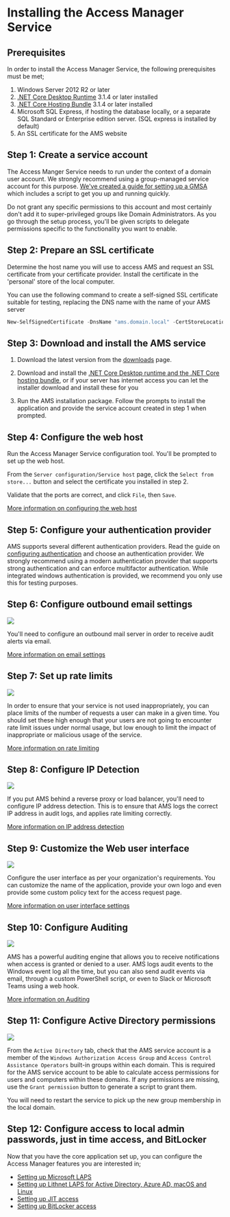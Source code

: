 # Installing the Access Manager Service

## Prerequisites
In order to install the Access Manager Service, the following prerequisites must be met;
1. Windows Server 2012 R2 or later 
2. [.NET Core Desktop Runtime](https://dotnet.microsoft.com/download/dotnet-core/3.1/runtime) 3.1.4 or later installed
3. [.NET Core Hosting Bundle](https://dotnet.microsoft.com/download/dotnet-core/3.1/runtime) 3.1.4 or later installed
4. Microsoft SQL Express, if hosting the database locally, or a separate SQL Standard or Enterprise edition server. (SQL express is installed by default)
5. An SSL certificate for the AMS website

## Step 1: Create a service account
The Access Manger Service needs to run under the context of a domain user account. We strongly recommend using a group-managed service account for this purpose. [We've created a guide for setting up a GMSA](/installation/Creating-a-service-account-for-the-Access-Manager-Service) which includes a script to get you up and running quickly.

Do not grant any specific permissions to this account and most certainly don't add it to super-privileged groups like Domain Administrators. As you go through the setup process, you'll be given scripts to delegate permissions specific to the functionality you want to enable.

## Step 2: Prepare an SSL certificate
Determine the host name you will use to access AMS and request an SSL certificate from your certificate provider. Install the certificate in the 'personal' store of the local computer.

You can use the following command to create a self-signed SSL certificate suitable for testing, replacing the DNS name with the name of your AMS server

```PowerShell
New-SelfSignedCertificate -DnsName "ams.domain.local" -CertStoreLocation "cert:\LocalMachine\My"
```

## Step 3: Download and install the AMS service
1. Download the latest version from the [downloads](/installation/Downloads) page.

2. Download and install the [.NET Core Desktop runtime and the .NET Core hosting bundle](https://dotnet.microsoft.com/download/dotnet-core/3.1/runtime), or if your server has internet access you can let the installer download and install these for you

3. Run the AMS installation package. Follow the prompts to install the application and provide the service account created in step 1 when prompted.

## Step 4: Configure the web host
Run the Access Manager Service configuration tool. You'll be prompted to set up the web host.

From the `Server configuration/Service host` page, click the `Select from store...` button and select the certificate you installed in step 2.

Validate that the ports are correct, and click `File`, then `Save`.

[More information on configuring the web host](/help/app-pages/Service-Host-Page)

## Step 5: Configure your authentication provider
AMS supports several different authentication providers. Read the guide on [configuring authentication](/configuration/Setting-up-authentication) and choose an authentication provider. We strongly recommend using a modern authentication provider that supports strong authentication and can enforce multifactor authentication. While integrated windows authentication is provided, we recommend you only use this for testing purposes.

## Step 6: Configure outbound email settings
![](../images/ui-page-email.png)

You'll need to configure an outbound mail server in order to receive audit alerts via email.

[More information on email settings](/help/app-pages/Email-Page)

## Step 7: Set up rate limits

![](../images/ui-page-rate-limits.png)

In order to ensure that your service is not used inappropriately, you can place limits of the number of requests a user can make in a given time. You should set these high enough that your users are not going to encounter rate limit issues under normal usage, but low enough to limit the impact of inappropriate or malicious usage of the service.

[More information on rate limiting](/help/app-pages/Rate-Limits-Page)

## Step 8: Configure IP Detection

![](../images/ui-page-ip-address-detection.png)

If you put AMS behind a reverse proxy or load balancer, you'll need to configure IP address detection. This is to ensure that AMS logs the correct IP address in audit logs, and applies rate limiting correctly. 

[More information on IP address detection](/help/app-pages/IP-Address-Detection-Page)


## Step 9: Customize the Web user interface

![](../images/ui-page-user-interface.png)

Configure the user interface as per your organization's requirements. You can customize the name of the application, provide your own logo and even provide some custom policy text for the access request page.

[More information on user interface settings](/help/app-pages/User-Interface-Page)

## Step 10: Configure Auditing
![](../images/ui-page-auditing-smtp.png)

AMS has a powerful auditing engine that allows you to receive notifications when access is granted or denied to a user. AMS logs audit events to the Windows event log all the time, but you can also send audit events via email, through a custom PowerShell script, or even to Slack or Microsoft Teams using a web hook.

[More information on Auditing](/help/app-pages/Auditing-Page)

## Step 11: Configure Active Directory permissions

![](../images/ui-page-active-directory.png)

From the `Active Directory` tab, check that the AMS service account is a member of the `Windows Authorization Access Group` and `Access Control Assistance Operators` built-in groups within each domain. This is required for the AMS service account to be able to calculate access permissions for users and computers within these domains. If any permissions are missing, use the `Grant permission` button to generate a script to grant them.

You will need to restart the service to pick up the new group membership in the local domain.

## Step 12: Configure access to local admin passwords, just in time access, and BitLocker

Now that you have the core application set up, you can configure the Access Manager features you are interested in;

- [Setting up Microsoft LAPS](/configuration/Setting-up-Microsoft-LAPS)
- [Setting up Lithnet LAPS for Active Directory, Azure AD, macOS and Linux](/configuration/Setting-up-Lithnet-LAPS)
- [Setting up JIT access](/configuration/Setting-up-JIT-access)
- [Setting up BitLocker access](/configuration/Setting-up-BitLocker-access)
